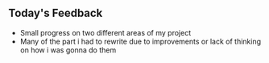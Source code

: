 ## Today's Feedback
- Small progress on two different areas of my project
- Many of the part i had to rewrite due to improvements or lack of thinking on how i was gonna do them
